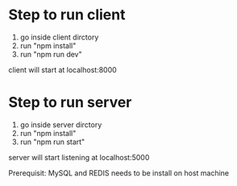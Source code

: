 # Step to run client

1. go inside client dirctory
2. run "npm install"
3. run "npm run dev"

client will start at localhost:8000

# Step to run server

1. go inside server dirctory
2. run "npm install"
3. run "npm run start"

server will start listening at localhost:5000

Prerequisit: MySQL and REDIS needs to be install on host machine
